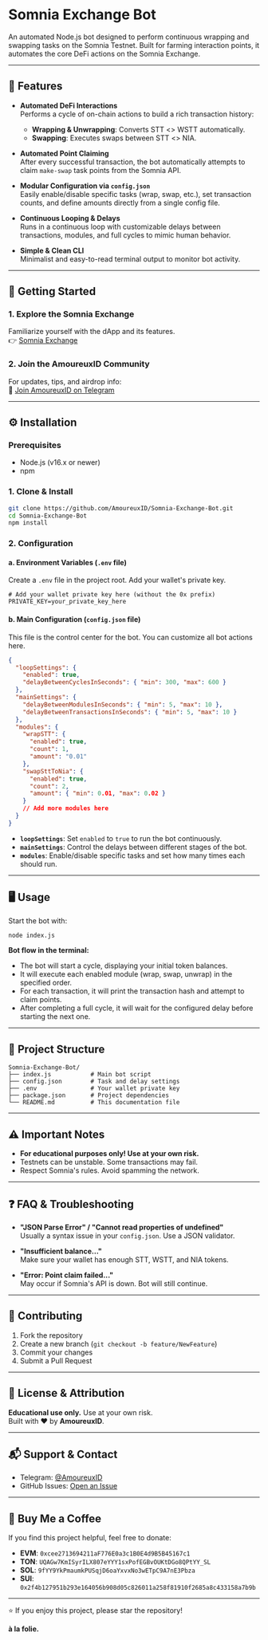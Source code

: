 # Somnia Exchange Bot

An automated Node.js bot designed to perform continuous wrapping and swapping tasks on the Somnia Testnet. Built for farming interaction points, it automates the core DeFi actions on the Somnia Exchange.

---

## 🚀 Features

- **Automated DeFi Interactions**  
  Performs a cycle of on-chain actions to build a rich transaction history:
  - **Wrapping & Unwrapping**: Converts STT <> WSTT automatically.
  - **Swapping**: Executes swaps between STT <> NIA.

- **Automated Point Claiming**  
  After every successful transaction, the bot automatically attempts to claim `make-swap` task points from the Somnia API.

- **Modular Configuration via `config.json`**  
  Easily enable/disable specific tasks (wrap, swap, etc.), set transaction counts, and define amounts directly from a single config file.

- **Continuous Looping & Delays**  
  Runs in a continuous loop with customizable delays between transactions, modules, and full cycles to mimic human behavior.

- **Simple & Clean CLI**  
  Minimalist and easy-to-read terminal output to monitor bot activity.

---

## 🏁 Getting Started

### 1. Explore the Somnia Exchange

Familiarize yourself with the dApp and its features.  
👉 [Somnia Exchange](https://somnia.exchange/)

### 2. Join the AmoureuxID Community

For updates, tips, and airdrop info:  
🔗 [Join AmoureuxID on Telegram](https://t.me/AmoureuxID)

---

## ⚙️ Installation

### Prerequisites

- Node.js (v16.x or newer)
- npm

### 1. Clone & Install

```bash
git clone https://github.com/AmoureuxID/Somnia-Exchange-Bot.git
cd Somnia-Exchange-Bot
npm install
```

### 2. Configuration

#### a. Environment Variables (`.env` file)

Create a `.env` file in the project root. Add your wallet's private key.

```env
# Add your wallet private key here (without the 0x prefix)
PRIVATE_KEY=your_private_key_here
```

#### b. Main Configuration (`config.json` file)

This file is the control center for the bot. You can customize all bot actions here.

```json
{
  "loopSettings": {
    "enabled": true,
    "delayBetweenCyclesInSeconds": { "min": 300, "max": 600 }
  },
  "mainSettings": {
    "delayBetweenModulesInSeconds": { "min": 5, "max": 10 },
    "delayBetweenTransactionsInSeconds": { "min": 5, "max": 10 }
  },
  "modules": {
    "wrapSTT": {
      "enabled": true,
      "count": 1,
      "amount": "0.01"
    },
    "swapSttToNia": {
      "enabled": true,
      "count": 2,
      "amount": { "min": 0.01, "max": 0.02 }
    }
    // Add more modules here
  }
}
```

- **`loopSettings`**: Set `enabled` to `true` to run the bot continuously.
- **`mainSettings`**: Control the delays between different stages of the bot.
- **`modules`**: Enable/disable specific tasks and set how many times each should run.

---

## 🖥️ Usage

Start the bot with:

```bash
node index.js
```

**Bot flow in the terminal:**

- The bot will start a cycle, displaying your initial token balances.
- It will execute each enabled module (wrap, swap, unwrap) in the specified order.
- For each transaction, it will print the transaction hash and attempt to claim points.
- After completing a full cycle, it will wait for the configured delay before starting the next one.

---

## 📁 Project Structure

```
Somnia-Exchange-Bot/
├── index.js           # Main bot script
├── config.json        # Task and delay settings
├── .env               # Your wallet private key
├── package.json       # Project dependencies
└── README.md          # This documentation file
```

---

## ⚠️ Important Notes

- **For educational purposes only! Use at your own risk.**
- Testnets can be unstable. Some transactions may fail.
- Respect Somnia's rules. Avoid spamming the network.

---

## ❓ FAQ & Troubleshooting

- **"JSON Parse Error" / "Cannot read properties of undefined"**  
  Usually a syntax issue in your `config.json`. Use a JSON validator.

- **"Insufficient balance..."**  
  Make sure your wallet has enough STT, WSTT, and NIA tokens.

- **"Error: Point claim failed..."**  
  May occur if Somnia's API is down. Bot will still continue.

---

## 🤗 Contributing

1. Fork the repository
2. Create a new branch (`git checkout -b feature/NewFeature`)
3. Commit your changes
4. Submit a Pull Request

---

## 📜 License & Attribution

**Educational use only.** Use at your own risk.  
Built with ❤️ by **AmoureuxID**.

---

## 📬 Support & Contact

- Telegram: [@AmoureuxID](https://t.me/AmoureuxID)
- GitHub Issues: [Open an Issue](https://github.com/AmoureuxID/Somnia-Exchange-Bot/issues)

---

## 🧋 Buy Me a Coffee

If you find this project helpful, feel free to donate:

- **EVM**: `0xcee2713694211aF776E0a3c1B0E4d9B5B45167c1`
- **TON**: `UQAGw7KmISyrILX807eYYY1sxPofEGBvOUKtDGo8QPtYY_SL`
- **SOL**: `9fYY9YkPmaumkPUSqjD6oaYxvxNo3wETpC9A7nE3Pbza`
- **SUI**: `0x2f4b127951b293e164056b908d05c826011a258f81910f2685a8c433158a7b9b`

---

⭐ If you enjoy this project, please star the repository!

**à la folie.**
